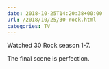 ```yaml
---
date: 2018-10-25T14:20:38+00:00
url: /2018/10/25/30-rock.html
categories: TV
---
```

Watched 30 Rock season 1-7.

The final scene is perfection.


